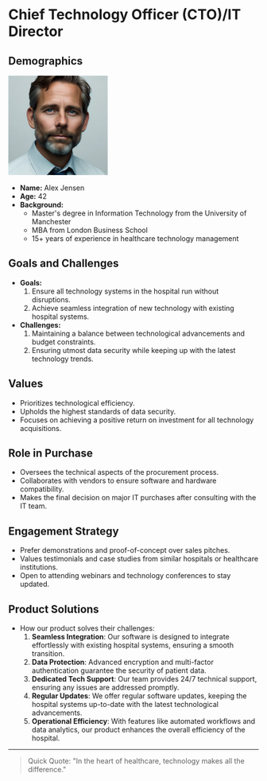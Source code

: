 # Chief Technology Officer (CTO)/IT Director

## Demographics
<img src="images/CTO.webp" height=200/>

- **Name:** Alex Jensen
- **Age:** 42
- **Background:** 
  - Master's degree in Information Technology from the University of Manchester
  - MBA from London Business School
  - 15+ years of experience in healthcare technology management

## Goals and Challenges
- **Goals:** 
  1. Ensure all technology systems in the hospital run without disruptions.
  2. Achieve seamless integration of new technology with existing hospital systems.
- **Challenges:** 
  1. Maintaining a balance between technological advancements and budget constraints.
  2. Ensuring utmost data security while keeping up with the latest technology trends.

## Values
- Prioritizes technological efficiency.
- Upholds the highest standards of data security.
- Focuses on achieving a positive return on investment for all technology acquisitions.

## Role in Purchase
- Oversees the technical aspects of the procurement process.
- Collaborates with vendors to ensure software and hardware compatibility.
- Makes the final decision on major IT purchases after consulting with the IT team.

## Engagement Strategy
- Prefer demonstrations and proof-of-concept over sales pitches.
- Values testimonials and case studies from similar hospitals or healthcare institutions.
- Open to attending webinars and technology conferences to stay updated.

## Product Solutions
- How our product solves their challenges:
  1. **Seamless Integration**: Our software is designed to integrate effortlessly with existing hospital systems, ensuring a smooth transition.
  2. **Data Protection**: Advanced encryption and multi-factor authentication guarantee the security of patient data.
  3. **Dedicated Tech Support**: Our team provides 24/7 technical support, ensuring any issues are addressed promptly.
  4. **Regular Updates**: We offer regular software updates, keeping the hospital systems up-to-date with the latest technological advancements.
  5. **Operational Efficiency**: With features like automated workflows and data analytics, our product enhances the overall efficiency of the hospital.

---
> Quick Quote: "In the heart of healthcare, technology makes all the difference."